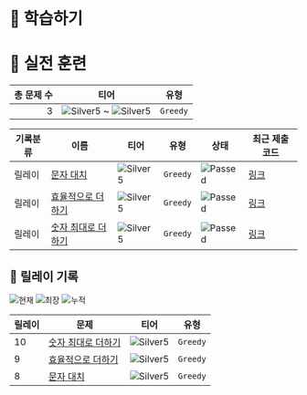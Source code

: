 # 📖 학습하기

# 🥇 실전 훈련
|총 문제 수|티어|유형|
|---:|---|---|
|3|![Silver5][s5] ~ ![Silver5][s5]|`Greedy`|

|기록분류|이름|티어|유형|상태|최근 제출 코드|
|---|---|---|---|---|---|
|릴레이|[문자 대치](https://www.codetree.ai/training-field/search/problems/character-replacement)|![Silver5][s5]|`Greedy`|![Passed][passed]|[링크](https://github.com/leedoe/codetree-TILs/blob/main/240103/%EB%AC%B8%EC%9E%90%20%EB%8C%80%EC%B9%98/character-replacement.py)|
|릴레이|[효율적으로 더하기](https://www.codetree.ai/training-field/search/problems/add-efficiently)|![Silver5][s5]|`Greedy`|![Passed][passed]|[링크](https://github.com/leedoe/codetree-TILs/blob/main/240103/%ED%9A%A8%EC%9C%A8%EC%A0%81%EC%9C%BC%EB%A1%9C%20%EB%8D%94%ED%95%98%EA%B8%B0/add-efficiently.py)|
|릴레이|[숫자 최대로 더하기](https://www.codetree.ai/training-field/search/problems/add-max-number)|![Silver5][s5]|`Greedy`|![Passed][passed]|[링크](https://github.com/leedoe/codetree-TILs/blob/main/240103/%EC%88%AB%EC%9E%90%20%EC%B5%9C%EB%8C%80%EB%A1%9C%20%EB%8D%94%ED%95%98%EA%B8%B0/add-max-number.py)|


## 🏃 릴레이 기록
![현재](https://img.shields.io/badge/현재_릴레이-10-%235cb85c.svg?for-the-badge)
![최장](https://img.shields.io/badge/최장_릴레이-10-%23E34F26.svg?for-the-badge)
![누적](https://img.shields.io/badge/누적_릴레이-10-%2300599C.svg?for-the-badge)

|릴레이|문제|티어|유형|
|---|---|---|---|
|10|[숫자 최대로 더하기](https://www.codetree.ai/training-field/search/problems/add-max-number)|![Silver5][s5]|`Greedy`|
|9|[효율적으로 더하기](https://www.codetree.ai/training-field/search/problems/add-efficiently)|![Silver5][s5]|`Greedy`|
|8|[문자 대치](https://www.codetree.ai/training-field/search/problems/character-replacement)|![Silver5][s5]|`Greedy`|










[b5]: https://img.shields.io/badge/Bronze_5-%235D3E31.svg
[b4]: https://img.shields.io/badge/Bronze_4-%235D3E31.svg
[b3]: https://img.shields.io/badge/Bronze_3-%235D3E31.svg
[b2]: https://img.shields.io/badge/Bronze_2-%235D3E31.svg
[b1]: https://img.shields.io/badge/Bronze_1-%235D3E31.svg
[s5]: https://img.shields.io/badge/Silver_5-%23394960.svg
[s4]: https://img.shields.io/badge/Silver_4-%23394960.svg
[s3]: https://img.shields.io/badge/Silver_3-%23394960.svg
[s2]: https://img.shields.io/badge/Silver_2-%23394960.svg
[s1]: https://img.shields.io/badge/Silver_1-%23394960.svg
[g5]: https://img.shields.io/badge/Gold_5-%23FFC433.svg
[g4]: https://img.shields.io/badge/Gold_4-%23FFC433.svg
[g3]: https://img.shields.io/badge/Gold_3-%23FFC433.svg
[g2]: https://img.shields.io/badge/Gold_2-%23FFC433.svg
[g1]: https://img.shields.io/badge/Gold_1-%23FFC433.svg
[p5]: https://img.shields.io/badge/Platinum_5-%2376DDD8.svg
[p4]: https://img.shields.io/badge/Platinum_4-%2376DDD8.svg
[p3]: https://img.shields.io/badge/Platinum_3-%2376DDD8.svg
[p2]: https://img.shields.io/badge/Platinum_2-%2376DDD8.svg
[p1]: https://img.shields.io/badge/Platinum_1-%2376DDD8.svg
[passed]: https://img.shields.io/badge/Passed-%23009D27.svg
[failed]: https://img.shields.io/badge/Failed-%23D24D57.svg
[easy]: https://img.shields.io/badge/쉬움-%235cb85c.svg?for-the-badge
[medium]: https://img.shields.io/badge/보통-%23FFC433.svg?for-the-badge
[hard]: https://img.shields.io/badge/어려움-%23D24D57.svg?for-the-badge